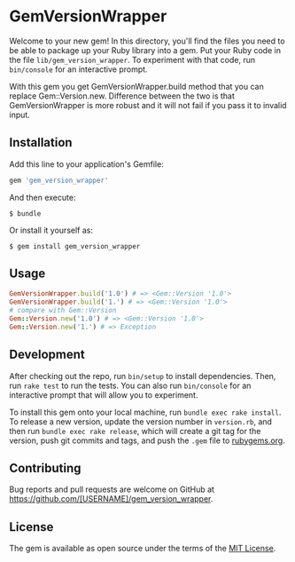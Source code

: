 # GemVersionWrapper

Welcome to your new gem! In this directory, you'll find the files you need to be able to package up your Ruby library into a gem. Put your Ruby code in the file `lib/gem_version_wrapper`. To experiment with that code, run `bin/console` for an interactive prompt.

With this gem you get GemVersionWrapper.build method that you can replace Gem::Version.new.
Difference between the two is that GemVersionWrapper is more robust and it will not fail if you pass it to invalid input.

## Installation

Add this line to your application's Gemfile:

```ruby
gem 'gem_version_wrapper'
```

And then execute:

    $ bundle

Or install it yourself as:

    $ gem install gem_version_wrapper

## Usage

```ruby
GemVersionWrapper.build('1.0') # => <Gem::Version '1.0'>
GemVersionWrapper.build('1.') # => <Gem::Version '1.0'>
# compare with Gem::Version
Gem::Version.new('1.0') # => <Gem::Version '1.0'>
Gem::Version.new('1.') # => Exception
```

## Development

After checking out the repo, run `bin/setup` to install dependencies. Then, run `rake test` to run the tests. You can also run `bin/console` for an interactive prompt that will allow you to experiment.

To install this gem onto your local machine, run `bundle exec rake install`. To release a new version, update the version number in `version.rb`, and then run `bundle exec rake release`, which will create a git tag for the version, push git commits and tags, and push the `.gem` file to [rubygems.org](https://rubygems.org).

## Contributing

Bug reports and pull requests are welcome on GitHub at https://github.com/[USERNAME]/gem_version_wrapper.

## License

The gem is available as open source under the terms of the [MIT License](https://opensource.org/licenses/MIT).
